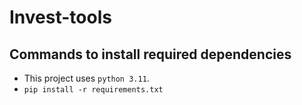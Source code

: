 # Invest-tools


## Commands to install required dependencies

- This project uses `python 3.11`.
- `pip install -r requirements.txt`
